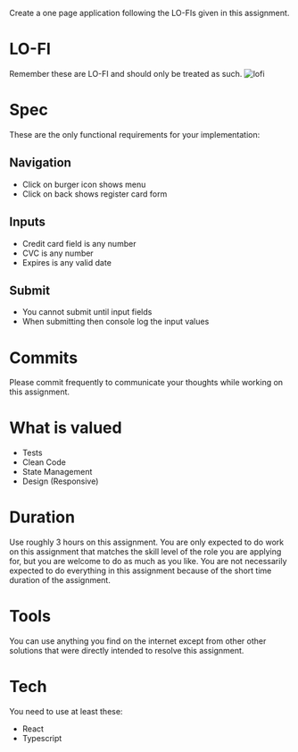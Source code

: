 Create a one page application following the LO-FIs given in this assignment.

# LO-FI
Remember these are LO-FI and should only be treated as such.
![lofi](https://raw.githubusercontent.com/runekr/recruit-react/master/lofi.png)

# Spec
These are the only functional requirements for your implementation:

## Navigation
- Click on burger icon shows menu
- Click on back shows register card form 

## Inputs
- Credit card field is any number
- CVC is any number
- Expires is any valid date

## Submit
- You cannot submit until input fields
- When submitting then console log the input values

# Commits
Please commit frequently to communicate your thoughts while working on this assignment.

# What is valued
- Tests
- Clean Code
- State Management
- Design (Responsive)

# Duration
Use roughly 3 hours on this assignment. You are only expected to do work on this assignment that matches the skill level of the role you are applying for, but you are welcome to do as much as you like. You are not necessarily expected to do everything in this assignment because of the short time duration of the assignment.

# Tools
You can use anything you find on the internet except from other other solutions that were directly intended to resolve this assignment.

# Tech
You need to use at least these: 

- React
- Typescript

